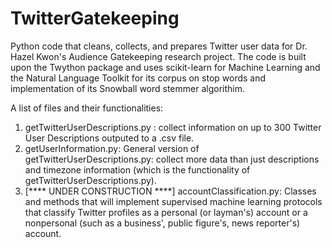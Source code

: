 # TwitterGatekeeping
Python code that cleans, collects, and prepares Twitter user data for Dr. Hazel Kwon's Audience Gatekeeping research project. 
The code is built upon the Twython package and uses scikit-learn for Machine Learning and the Natural Language Toolkit for 
its corpus on stop words and implementation of its Snowball word stemmer algorithim. 


A list of files and their functionalities:

1. getTwitterUserDescriptions.py : collect information on up to 300 Twitter User Descriptions outputed to a .csv file.
2. getUserInformation.py: General version of getTwitterUserDescriptions.py: collect more data than just descriptions and timezone information (which is the functionality of getTwitterUserDescriptions.py). 
3. [**** UNDER CONSTRUCTION ****] accountClassification.py: Classes and methods that will implement supervised machine learning protocols that classify Twitter profiles as a personal (or layman's) account or a nonpersonal (such as a business', public figure's, news reporter's) account.  
                          

